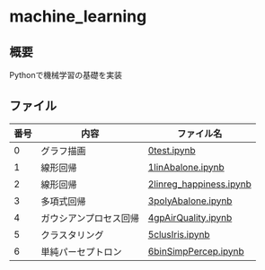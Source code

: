 # machine_learning

## 概要
Pythonで機械学習の基礎を実装

## ファイル
|番号|内容|ファイル名|
|---|---|---|
|0|グラフ描画|[0test.ipynb](https://github.com/shumaikunkun/machine_learning/blob/master/0_test.ipynb)|
|1|線形回帰|[1linAbalone.ipynb](https://github.com/shumaikunkun/machine_learning/blob/master/1_linAbalone.ipynb)|
|2|線形回帰|[2linreg_happiness.ipynb](https://github.com/shumaikunkun/machine_learning/blob/master/2_linreg_happiness.ipynb)|
|3|多項式回帰|[3polyAbalone.ipynb](https://github.com/shumaikunkun/machine_learning/blob/master/3_polyAbalone.ipynb)|
|4|ガウシアンプロセス回帰|[4gpAirQuality.ipynb](https://github.com/shumaikunkun/machine_learning/blob/master/4_gpAirQuality.ipynb)|
|5|クラスタリング|[5clusIris.ipynb](https://github.com/shumaikunkun/machine_learning/blob/master/5_clusIris.ipynb)|
|6|単純パーセプトロン|[6binSimpPercep.ipynb](https://github.com/shumaikunkun/machine_learning/blob/master/6_binSimpPercep.ipynb)|




